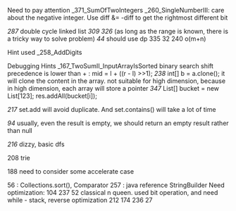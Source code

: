 Need to pay attention
_371_SumOfTwoIntegers
_260_SingleNumberIII:
    care about the negative integer. Use diff &= -diff to get the rightmost different bit

_287_
    double cycle linked list
_309_
_326_ (as long as the range is known, there is a tricky way to solve problem)
_44_ should use dp
335
32
240 o(m+n)


Hint used
_258_AddDigits

Debugging Hints
_167_TwoSumII_InputArrayIsSorted
    binary search
    shift precedence is lower than + : mid = l + ((r - l) >>1);
_238_
    int[] b = a.clone(); it will clone the content in the array. not suitable for high dimension, because in high dimension, each array will store a pointer
_347_
    List<Integer>[] bucket = new List[123];
    res.addAll(bucket[i]);

_217_
    set.add will avoid duplicate. And set.contains() will take a lot of time

_94_
    usually, even the result is empty, we should return an empty result rather than null

_216_
    dizzy, basic dfs

208 trie

188 need to consider some accelerate case

56 : Collections.sort(), Comparator 
257 : java reference StringBuilder
Need optimization:
104
237
52 classical n queen. used bit operation, and need while - stack, reverse optimization
212
174
236
27